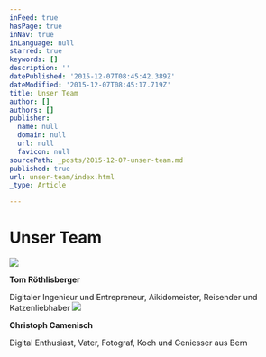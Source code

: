 ```yaml
---
inFeed: true
hasPage: true
inNav: true
inLanguage: null
starred: true
keywords: []
description: ''
datePublished: '2015-12-07T08:45:42.389Z'
dateModified: '2015-12-07T08:45:17.719Z'
title: Unser Team
author: []
authors: []
publisher:
  name: null
  domain: null
  url: null
  favicon: null
sourcePath: _posts/2015-12-07-unser-team.md
published: true
url: unser-team/index.html
_type: Article

---
```

# Unser Team
![](https://the-grid-user-content.s3-us-west-2.amazonaws.com/eb6e4970-03bd-4809-b115-1940634dc412.jpg)

**Tom Röthlisberger**

Digitaler Ingenieur und Entrepreneur, Aikidomeister, Reisender und Katzenliebhaber
![](https://the-grid-user-content.s3-us-west-2.amazonaws.com/debf2629-f6c0-452f-92b3-2b54ec792c39.jpg)

**Christoph Camenisch**

Digital Enthusiast, Vater, Fotograf, Koch und Geniesser aus Bern